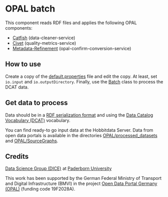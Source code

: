 # OPAL batch

This component reads RDF files and applies the following OPAL components:

- [Catfish](https://github.com/projekt-opal/catfish) (data-cleaner-service)
- [Civet](https://github.com/projekt-opal/civet) (quality-metrics-service)
- [Metadata-Refinement](https://github.com/projekt-opal/metadata-refinement) (opal-confirm-conversion-service)


## How to use

Create a copy of the [default.properties](default.properties) file and edit the copy.
At least, set `io.input` and `io.outputDirectory`.
Finally, use the [Batch](src/main/java/org/dice_research/opal/batch/Batch.java) class to process the DCAT data.


## Get data to process

Data should be in a [RDF serialization format](https://en.wikipedia.org/wiki/Resource_Description_Framework#Serialization_formats)
and using the [Data Catalog Vocabulary (DCAT)](https://www.w3.org/TR/vocab-dcat-2/) vocabulary.

You can find ready-to go input data at the Hobbitdata Server.
Data from open data portals is available in the directories [OPAL/processed_datasets](https://hobbitdata.informatik.uni-leipzig.de/OPAL/processed_datasets/) and [OPAL/SourceGraphs](https://hobbitdata.informatik.uni-leipzig.de/OPAL/SourceGraphs/).


## Credits

[Data Science Group (DICE)](https://dice-research.org/) at [Paderborn University](https://www.uni-paderborn.de/)

This work has been supported by the German Federal Ministry of Transport and Digital Infrastructure (BMVI) in the project [Open Data Portal Germany (OPAL)](http://projekt-opal.de/) (funding code 19F2028A).

